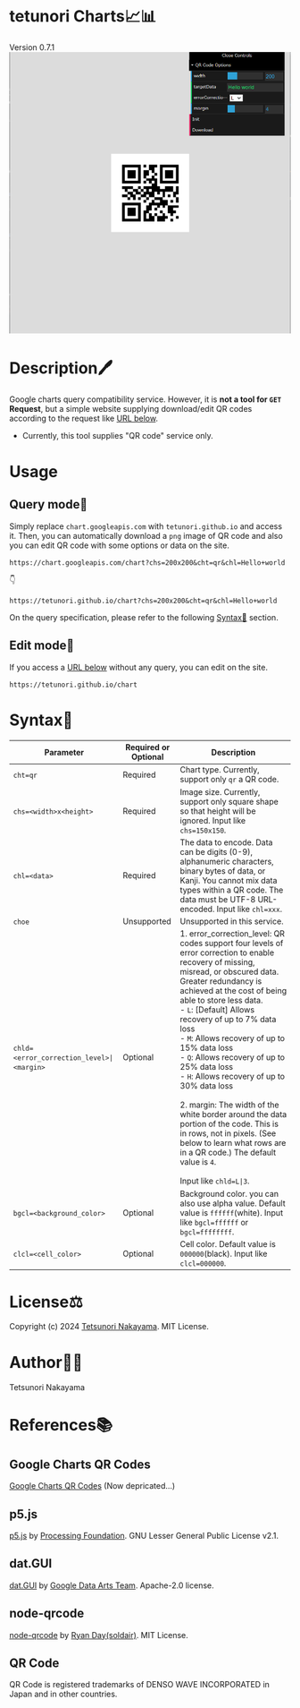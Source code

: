 # tetunori Charts📈📊
Version 0.7.1  
<img src="./images/screenShot1.png" width="800px"/>

# Description🖊️
Google charts query compatibility service. However, it is **not a tool for `GET` Request**, but a simple website supplying download/edit QR codes according to the request like [URL below](https://tetunori.github.io/chart?chs=200x200&cht=qr&chl=Hello+world).
* Currently, this tool supplies "QR code" service only.

# Usage
## Query mode💬
Simply replace `chart.googleapis.com` with `tetunori.github.io` and access it. Then, you can automatically download a `png` image of QR code and also you can edit QR code with some options or data on the site.

```
https://chart.googleapis.com/chart?chs=200x200&cht=qr&chl=Hello+world
```
👇
```
https://tetunori.github.io/chart?chs=200x200&cht=qr&chl=Hello+world
```
On the query specification, please refer to the following [Syntax📖](https://github.com/tetunori/chart?tab=readme-ov-file#syntax) section.

## Edit mode📝
If you access a [URL below](https://tetunori.github.io/chart) without any query, you can edit on the site.
```
https://tetunori.github.io/chart
```

# Syntax📖
| Parameter | Required or Optional | Description |
| --- | --- | --- |
| `cht=qr` | Required | Chart type. Currently, support only `qr` a QR code. |
| `chs=<width>x<height>` | Required | Image size. Currently, support only square shape so that height will be ignored. Input like `chs=150x150`. |
| `chl=<data>` | Required | The data to encode. Data can be digits (0-9), alphanumeric characters, binary bytes of data, or Kanji. You cannot mix data types within a QR code. The data must be UTF-8 URL-encoded. Input like `chl=xxx`.|
| `choe` | Unsupported | Unsupported in this service. |
| `chld=<error_correction_level>\|<margin>` | Optional | 1. error_correction_level: QR codes support four levels of error correction to enable recovery of missing, misread, or obscured data. Greater redundancy is achieved at the cost of being able to store less data.<br> - `L`: [Default] Allows recovery of up to 7% data loss<br> - `M`: Allows recovery of up to 15% data loss<br> - `Q`: Allows recovery of up to 25% data loss<br> - `H`: Allows recovery of up to 30% data loss <br><br> 2. margin: The width of the white border around the data portion of the code. This is in rows, not in pixels. (See below to learn what rows are in a QR code.) The default value is `4`.<br><br> Input like `chld=L\|3`. |
| `bgcl=<background_color>` | Optional | Background color. you can also use alpha value. Default value is `ffffff`(white). Input like `bgcl=ffffff` or `bgcl=ffffffff`.|
| `clcl=<cell_color>` | Optional | Cell color. Default value is `000000`(black). Input like `clcl=000000`.|

# License⚖️
Copyright (c) 2024 [Tetsunori Nakayama](https://github.com/tetunori). MIT License.

# Author🧙‍♂️
Tetsunori Nakayama

# References📚
## Google Charts QR Codes
[Google Charts QR Codes](https://developers.google.com/chart/infographics/docs/qr_codes) (Now depricated...)

## p5.js
[p5.js](https://github.com/processing/p5.js) by [Processing Foundation](https://github.com/processing). GNU Lesser General Public License v2.1.

## dat.GUI
[dat.GUI](https://github.com/dataarts/dat.gui) by [Google Data Arts Team](https://github.com/dataarts). Apache-2.0 license.

## node-qrcode
[node-qrcode](https://github.com/soldair/node-qrcode) by [Ryan Day(soldair)](https://github.com/soldair). MIT License.

## QR Code
QR Code is registered trademarks of DENSO WAVE INCORPORATED in Japan and in other countries.
